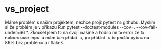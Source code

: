 # vs_project
Máme problém s naším projektem, nechce projít pytest na githubu. Myslím si že problém je v příkazu Run pytest --doctest-modules --cov=. --cov-fail-under=66 *.
Zkoušel jsem to na svojí mašině a hodilo mi to error že to nebere user input a mám tam přidat -s, po přidání -s to prošlo pytest na 86% bez problému a i flake8.
